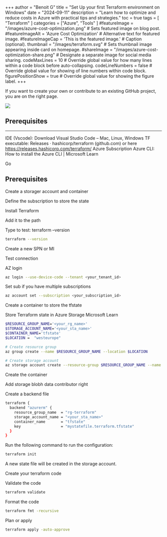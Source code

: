 +++
author = "Benoit G"
title = "Set Up your first Terraform environment on Windows"
date = "2024-09-11"
description = "Learn how to optimize and reduce costs in Azure with practical tips and strategies."
toc = true
tags = [
    "Terraform"
]
categories = ["Azure", "Tools"
]
#featureImage = "/images/azure-cost-optimization.png" # Sets featured image on blog post.
#featureImageAlt = 'Azure Cost Optimization' # Alternative text for featured image.
#featureImageCap = 'This is the featured image.' # Caption (optional).
thumbnail = "/images/terraform.svg" # Sets thumbnail image appearing inside card on homepage.
#shareImage = "/images/azure-cost-optimization-share.png" # Designate a separate image for social media sharing.
codeMaxLines = 10 # Override global value for how many lines within a code block before auto-collapsing.
codeLineNumbers = false # Override global value for showing of line numbers within code block.
figurePositionShow = true # Override global value for showing the figure label.
+++

If you want to create your own or contribute to an existing GitHub project, you are on the right page.
<!--more-->

<img src="/images/terraform.svg">

## Prerequisites​
---

IDE (Vscode): Download Visual Studio Code – Mac, Linux, Windows
TF executable: Releases · hashicorp/terraform (github.com) or here https://releases.hashicorp.com/terraform/
Azure Subscription
Azure CLI: How to install the Azure CLI | Microsoft Learn

Go​
## Prerequisites

Create a storager account and container

Define the subscription to store the state

Install Terraform

Add it to the path

Type to test: terraform –version

```Bash
terraform --version
```
Create a new SPN or MI

Test connection

AZ login

```Bash
az login --use-device-code --tenant <your_tenant_id>
```

Set sub if you have multiple subscriptions

```Bash
az account set --subscription <your_subscription_id>
```
Create a container to store the tfstate

Store Terraform state in Azure Storage Microsoft Learn

```Bash
$RESOURCE_GROUP_NAME='<your_rg_name>'
$STORAGE_ACCOUNT_NAME='<your_sta_name>'
$CONTAINER_NAME='tfstate'
$LOCATION =  "westeurope"

# Create resource group
az group create --name $RESOURCE_GROUP_NAME --location $LOCATION

# Create storage account
az storage account create --resource-group $RESOURCE_GROUP_NAME --name $STORAGE_ACCOUNT_NAME --sku Standard_LRS --encryption-services blob
```

Create the container

Add storage blobh data contributor right

Create a backend file

```Bash
terraform {
  backend "azurerm" {
    resource_group_name  = "rg-terraform"
    storage_account_name = "<your_sta_name>"
    container_name       = "tfstate"
    key                  = "mystatefile.terraform.tfstate"
  }
}
```
Run the following command to run the configuration:

```Bash
terraform init
```

A new state file will be created in the storage account.

Create your terraform code

Validate the code

```Bash
terraform validate
```

Format the code

```Bash
terraform fmt -recursive
```

Plan or apply

```Bash
terraform apply -auto-approve
```